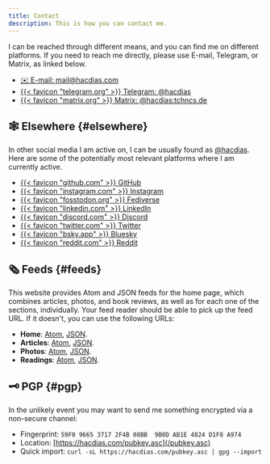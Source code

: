 ```yaml
---
title: Contact
description: This is how you can contact me.
---
```


I can be reached through different means, and you can find me on different platforms. If you need to reach me directly, please use E-mail, Telegram, or Matrix, as linked below.

<div class='terms grid bold'>

- [✉️ E-mail: mail@hacdias.com](mailto:mail@hacdias.com)
- [{{< favicon "telegram.org" >}} Telegram: @hacdias](https://t.me/hacdias)
- [{{< favicon "matrix.org" >}} Matrix: @hacdias:tchncs.de](https://matrix.to/#/@hacdias:tchncs.de)

</div>

## 🕸 Elsewhere {#elsewhere}

In other social media I am active on, I can be usually found as [@hacdias](/about/#handle). Here are some of the potentially most relevant platforms where I am currently active.

<div class='terms grid bold'>

- [{{< favicon "github.com" >}} GitHub](https://github.com/hacdias)
- [{{< favicon "instagram.com" >}} Instagram](https://instagram.com/hacdias)
- [{{< favicon "fosstodon.org" >}} Fediverse](https://fosstodon.org/@hacdias)
- [{{< favicon "linkedin.com" >}} LinkedIn](https://linkedin.com/in/hacdias)
- [{{< favicon "discord.com" >}} Discord](https://discord.com/users/hacdias)
- [{{< favicon "twitter.com" >}} Twitter](https://twitter.com/hacdias)
- [{{< favicon "bsky.app" >}} Bluesky](https://bsky.app/profile/hacdias.com)
- [{{< favicon "reddit.com" >}} Reddit](https://reddit.com/u/hacdias)

</div>

## 🗞 Feeds {#feeds}

This website provides Atom and JSON feeds for the home page, which combines articles, photos, and book reviews, as well as for each one of the sections, individually. Your feed reader should be able to pick up the feed URL. If it doesn't, you can use the following URLs:

- **Home**: [Atom](/feed.xml), [JSON](/feed.json).
- **Articles**: [Atom](/articles/feed.xml), [JSON](/articles/feed.json).
- **Photos**: [Atom](/photos/feed.xml), [JSON](/photos/feed.json).
- **Readings**: [Atom](/readings/feed.xml), [JSON](/readings/feed.json).

## 🗝 PGP {#pgp}

In the unlikely event you may want to send me something encrypted via a non-secure channel:

- Fingerprint: `59F0 9665 3717 2F4B 08BB  9B0D AB1E 4824 D1F8 A974`
- Location: [https://hacdias.com/pubkey.asc](/pubkey.asc)
- Quick import: `curl -sL https://hacdias.com/pubkey.asc | gpg --import`
